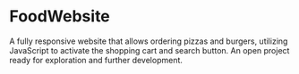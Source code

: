 # FoodWebsite

A fully responsive website that allows ordering pizzas and burgers, utilizing JavaScript to activate the shopping cart and search button. An open project ready for exploration and further development.
